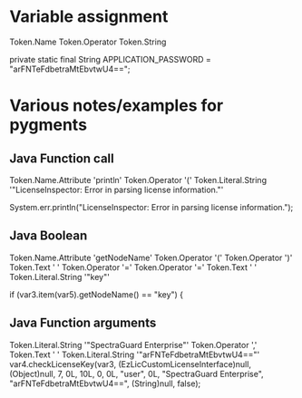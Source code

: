 
# Variable assignment

Token.Name 
Token.Operator
Token.String

private static final String APPLICATION_PASSWORD = "arFNTeFdbetraMtEbvtwU4==";

# Various notes/examples for pygments

## Java Function call

Token.Name.Attribute 'println'
Token.Operator '('
Token.Literal.String '"LicenseInspector: Error in parsing license information."'

System.err.println("LicenseInspector: Error in parsing license information.");

## Java Boolean

Token.Name.Attribute 'getNodeName'
Token.Operator '('
Token.Operator ')'
Token.Text ' '
Token.Operator '='
Token.Operator '='
Token.Text ' '
Token.Literal.String '"key"'

if (var3.item(var5).getNodeName() == "key") {

## Java Function arguments

Token.Literal.String '"SpectraGuard Enterprise"'
Token.Operator ','
Token.Text ' '
Token.Literal.String '"arFNTeFdbetraMtEbvtwU4=="'
var4.checkLicenseKey(var3, (EzLicCustomLicenseInterface)null, (Object)null, 7, 0L, 10L, 0, 0L, "user", 0L, "SpectraGuard Enterprise", "arFNTeFdbetraMtEbvtwU4==", (String)null, false);

